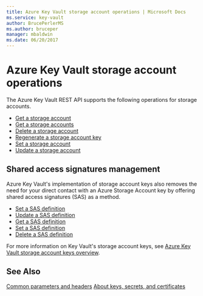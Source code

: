 ```yaml
---
title: Azure Key Vault storage account operations | Microsoft Docs
ms.service: key-vault
author: BrucePerlerMS
ms.author: bruceper
manager: mbaldwin
ms.date: 06/20/2017
---
```

# Azure Key Vault storage account operations

The Azure Key Vault REST API supports the following operations for storage accounts.

- [Get a storage account](../../docs-ref-autogen/keyvault/GetStorageAccount.yml)
- [Get a storage accounts](../../docs-ref-autogen/keyvault/GetStorageAccounts.yml)
- [Delete a storage account](../../docs-ref-autogen/keyvault/DeleteStorageAccount.yml)
- [Regenerate a storage account key](../../docs-ref-autogen/keyvault/RegenerateStorageAccountKey.yml)
- [Set a storage account](../../docs-ref-autogen/keyvault/SetStorageAccount.yml)
- [Update a storage account](../../docs-ref-autogen/keyvault/UpdateStorageAccount.yml)

## Shared access signatures management

Azure Key Vault's implementation of storage account keys also removes the need for your direct contact with an Azure Storage Account key by offering shared access signatures (SAS) as a method.

- [Set a SAS definition](../../docs-ref-autogen/keyvault/SetSasDefinition.yml)
- [Update a SAS definition](../../docs-ref-autogen/keyvault/UpdateSasDefinition.yml)
- [Get a SAS definition](../../docs-ref-autogen/keyvault/GetSasDefinition.yml)
- [Set a SAS definition](../../docs-ref-autogen/keyvault/SetSasDefinition.yml)
- [Delete a SAS definition](../../docs-ref-autogen/keyvault/DeleteSasDefinition.yml)

For more information on Key Vault's storage account keys, see [Azure Key Vault storage account keys overview](https://docs.microsoft.com/azure/key-vault/key-vault-ovw-storage-keys).

## See Also
[Common parameters and headers](common-parameters-and-headers.md)
[About keys, secrets, and certificates](about-keys--secrets-and-certificates.md)

